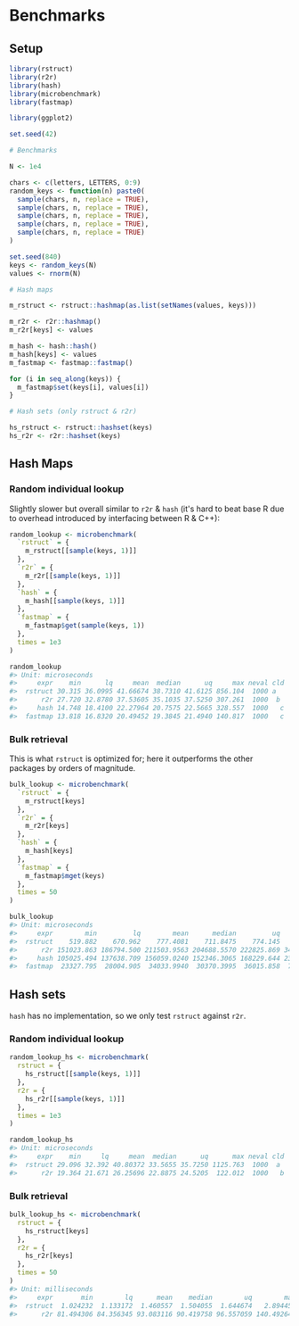 # Benchmarks

## Setup

```r
library(rstruct)
library(r2r)
library(hash)
library(microbenchmark)
library(fastmap)

library(ggplot2)

set.seed(42)

# Benchmarks

N <- 1e4

chars <- c(letters, LETTERS, 0:9)
random_keys <- function(n) paste0(
  sample(chars, n, replace = TRUE),
  sample(chars, n, replace = TRUE),
  sample(chars, n, replace = TRUE),
  sample(chars, n, replace = TRUE),
  sample(chars, n, replace = TRUE)
)

set.seed(840)
keys <- random_keys(N)
values <- rnorm(N)

# Hash maps

m_rstruct <- rstruct::hashmap(as.list(setNames(values, keys)))

m_r2r <- r2r::hashmap()
m_r2r[keys] <- values

m_hash <- hash::hash()
m_hash[keys] <- values
m_fastmap <- fastmap::fastmap()

for (i in seq_along(keys)) {
  m_fastmap$set(keys[i], values[i])
}

# Hash sets (only rstruct & r2r)

hs_rstruct <- rstruct::hashset(keys)
hs_r2r <- r2r::hashset(keys)
```

## Hash Maps

### Random individual lookup

Slightly slower but overall similar to `r2r` & `hash` (it's hard to beat base R due to overhead introduced by interfacing between R & C++):

```r
random_lookup <- microbenchmark(
  `rstruct` = {
    m_rstruct[[sample(keys, 1)]]
  },
  `r2r` = {
    m_r2r[[sample(keys, 1)]]
  },
  `hash` = {
    m_hash[[sample(keys, 1)]]
  },
  `fastmap` = {
    m_fastmap$get(sample(keys, 1))
  },
  times = 1e3
)

random_lookup
#> Unit: microseconds
#>     expr    min      lq     mean  median      uq     max neval cld
#>  rstruct 30.315 36.0995 41.66674 38.7310 41.6125 856.104  1000 a  
#>      r2r 27.720 32.8780 37.53605 35.1035 37.5250 307.261  1000  b 
#>     hash 14.748 18.4100 22.27964 20.7575 22.5665 328.557  1000   c
#>  fastmap 13.818 16.8320 20.49452 19.3845 21.4940 140.817  1000   c
```


### Bulk retrieval

This is what `rstruct` is optimized for; here it outperforms the other packages by orders of magnitude.

```r
bulk_lookup <- microbenchmark(
  `rstruct` = {
    m_rstruct[keys]
  },
  `r2r` = {
    m_r2r[keys]
  },
  `hash` = {
    m_hash[keys]
  },
  `fastmap` = {
    m_fastmap$mget(keys)
  },
  times = 50
)

bulk_lookup
#> Unit: microseconds
#>     expr        min         lq        mean      median         uq        max neval  cld
#>  rstruct    519.882    670.962    777.4081    711.8475    774.145   1616.488    50 a   
#>      r2r 151023.863 186794.500 211503.9563 204688.5570 222825.869 341436.095    50  b  
#>     hash 105025.494 137638.709 156059.0240 152346.3065 168229.644 232997.247    50   c 
#>  fastmap  23327.795  28004.905  34033.9940  30370.3995  36015.858  78538.938    50    d
```

## Hash sets

`hash` has no implementation, so we only test `rstruct` against `r2r`.

### Random individual lookup

```r
random_lookup_hs <- microbenchmark(
  rstruct = {
    hs_rstruct[[sample(keys, 1)]]
  },
  r2r = {
    hs_r2r[[sample(keys, 1)]]
  },
  times = 1e3
)

random_lookup_hs
#> Unit: microseconds
#>     expr    min     lq     mean  median      uq      max neval cld
#>  rstruct 29.096 32.392 40.80372 33.5655 35.7250 1125.763  1000  a 
#>      r2r 19.364 21.671 26.25696 22.8875 24.5205  122.012  1000   b
```

### Bulk retrieval

```r
bulk_lookup_hs <- microbenchmark(
  rstruct = {
    hs_rstruct[keys]
  },
  r2r = {
    hs_r2r[keys]
  },
  times = 50
)
#> Unit: milliseconds
#>     expr       min        lq      mean    median        uq        max neval cld
#>  rstruct  1.024232  1.133172  1.460557  1.504055  1.644674   2.894455    50  a 
#>      r2r 81.494306 84.356345 93.083116 90.419758 96.557059 140.492647    50   b
```

